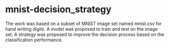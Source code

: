 # mnist-decision_strategy

The work was based on a subset of MNIST image set named mnist.csv for hand writing digits. A model was proposed to train and test on the image set. A strategy was proposed to improve the decision process based on the classification performance.
